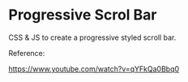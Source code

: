 # Progressive Scrol Bar

CSS & JS to create a progressive styled scroll bar. 

Reference: 

 https://www.youtube.com/watch?v=qYFkQa0Bbq0 